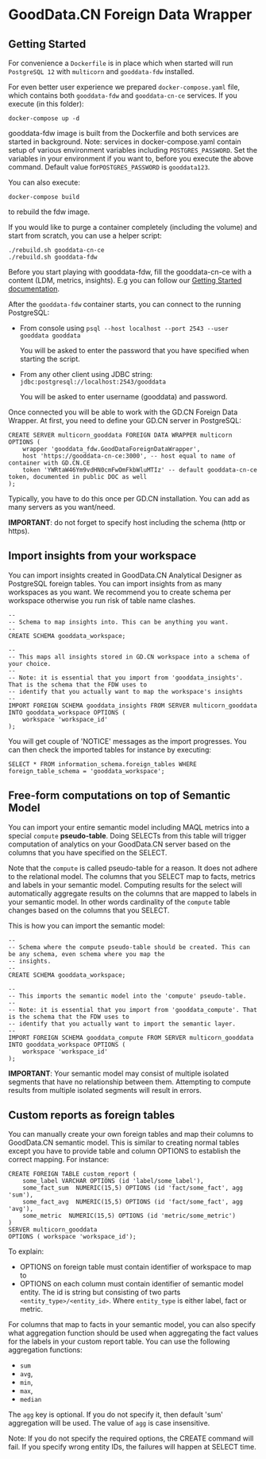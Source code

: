 # GoodData.CN Foreign Data Wrapper

## Getting Started

For convenience a `Dockerfile` is in place which when started will run `PostgreSQL 12` with `multicorn` and `gooddata-fdw`
installed.

For even better user experience we prepared `docker-compose.yaml` file, which contains both `gooddata-fdw` and `gooddata-cn-ce` services.
If you execute (in this folder):
``` shell
docker-compose up -d
```
gooddata-fdw image is built from the Dockerfile and both services are started in background.
Note: services in docker-compose.yaml contain setup of various environment variables including `POSTGRES_PASSWORD`.
Set the variables in your environment if you want to, before you execute the above command.
Default value for`POSTGRES_PASSWORD` is `gooddata123`.

You can also execute:
``` shell
docker-compose build
```
to rebuild the fdw image.

If you would like to purge a container completely (including the volume) and start from scratch, you can use a helper script:
```
./rebuild.sh gooddata-cn-ce
./rebuild.sh gooddata-fdw
```

Before you start playing with gooddata-fdw, fill the gooddata-cn-ce with a content (LDM, metrics, insights).
E.g you can follow our [Getting Started documentation](https://www.gooddata.com/developers/cloud-native/doc/1.5/getting-started/).

After the `gooddata-fdw` container starts, you can connect to the running PostgreSQL:

-   From console using `psql --host localhost --port 2543 --user gooddata gooddata`

    You will be asked to enter the password that you have specified when starting the script.

-   From any other client using JDBC string: `jdbc:postgresql://localhost:2543/gooddata`

    You will be asked to enter username (gooddata) and password.

Once connected you will be able to work with the GD.CN Foreign Data Wrapper.
At first, you need to define your GD.CN server in PostgreSQL:

```postgresql
CREATE SERVER multicorn_gooddata FOREIGN DATA WRAPPER multicorn
OPTIONS (
    wrapper 'gooddata_fdw.GoodDataForeignDataWrapper',
    host 'https://gooddata-cn-ce:3000', -- host equal to name of container with GD.CN.CE
    token 'YWRtaW46Ym9vdHN0cmFwOmFkbWluMTIz' -- default gooddata-cn-ce token, documented in public DOC as well
);
```

Typically, you have to do this once per GD.CN installation. You can add as many servers as you want/need.

**IMPORTANT**: do not forget to specify host including the schema (http or https).

## Import insights from your workspace

You can import insights created in GoodData.CN Analytical Designer as PostgreSQL foreign tables. You can import insights
from as many workspaces as you want. We recommend you to create schema per workspace otherwise you run risk of table
name clashes.

```postgresql
--
-- Schema to map insights into. This can be anything you want.
--
CREATE SCHEMA gooddata_workspace;

--
-- This maps all insights stored in GD.CN workspace into a schema of your choice.
--
-- Note: it is essential that you import from 'gooddata_insights'. That is the schema that the FDW uses to
-- identify that you actually want to map the workspace's insights
--
IMPORT FOREIGN SCHEMA gooddata_insights FROM SERVER multicorn_gooddata INTO gooddata_workspace OPTIONS (
    workspace 'workspace_id'
);
```

You will get couple of 'NOTICE' messages as the import progresses. You can then check the imported tables for instance
by executing:

```postgresql
SELECT * FROM information_schema.foreign_tables WHERE foreign_table_schema = 'gooddata_workspace';
```

## Free-form computations on top of Semantic Model

You can import your entire semantic model including MAQL metrics into a special `compute` **pseudo-table**. Doing SELECTs
from this table will trigger computation of analytics on your GoodData.CN server based on the columns that you have
specified on the SELECT.

Note that the `compute` is called pseudo-table for a reason. It does not adhere to the relational model. The columns
that you SELECT map to facts, metrics and labels in your semantic model. Computing results for the select will automatically
aggregate results on the columns that are mapped to labels in your semantic model. In other words cardinality of
the `compute` table changes based on the columns that you SELECT.

This is how you can import the semantic model:

```postgresql
--
-- Schema where the compute pseudo-table should be created. This can be any schema, even schema where you map the
-- insights.
--
CREATE SCHEMA gooddata_workspace;

--
-- This imports the semantic model into the 'compute' pseudo-table.
--
-- Note: it is essential that you import from 'gooddata_compute'. That is the schema that the FDW uses to
-- identify that you actually want to import the semantic layer.
--
IMPORT FOREIGN SCHEMA gooddata_compute FROM SERVER multicorn_gooddata INTO gooddata_workspace OPTIONS (
    workspace 'workspace_id'
);
```

**IMPORTANT**: Your semantic model may consist of multiple isolated segments that have no relationship between them. Attempting
to compute results from multiple isolated segments will result in errors.

## Custom reports as foreign tables

You can manually create your own foreign tables and map their columns to GoodData.CN semantic model. This is similar
to creating normal tables except you have to provide table and column OPTIONS to establish the correct mapping. For instance:

```postgresql
CREATE FOREIGN TABLE custom_report (
    some_label VARCHAR OPTIONS (id 'label/some_label'),
    some_fact_sum  NUMERIC(15,5) OPTIONS (id 'fact/some_fact', agg 'sum'),
    some_fact_avg  NUMERIC(15,5) OPTIONS (id 'fact/some_fact', agg 'avg'),
    some_metric  NUMERIC(15,5) OPTIONS (id 'metric/some_metric')
)
SERVER multicorn_gooddata
OPTIONS ( workspace 'workspace_id');
```

To explain:

-  OPTIONS on foreign table must contain identifier of workspace to map to
-  OPTIONS on each column must contain identifier of semantic model entity. The id is string but consisting
   of two parts `<entity_type>/<entity_id>`. Where `entity_type` is either label, fact or metric.

For columns that map to facts in your semantic model, you can also specify what aggregation function should be used when
aggregating the fact values for the labels in your custom report table. You can use the following aggregation functions:

-  `sum`
-  `avg`,
-  `min`,
-  `max`,
-  `median`

The `agg` key is optional. If you do not specify it, then default 'sum' aggregation will be used. The value of `agg` is
case insensitive.

Note: If you do not specify the required options, the CREATE command will fail. If you specify wrong entity IDs,
the failures will happen at SELECT time.
